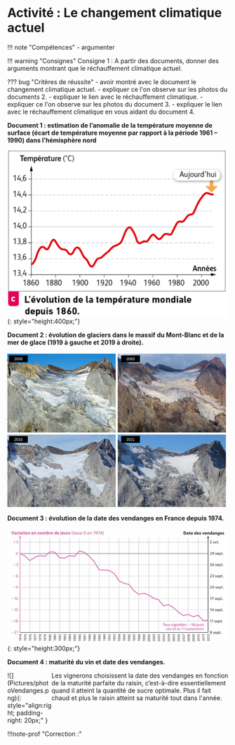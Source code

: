 # Activité : Le changement climatique actuel

!!! note "Compétences"
    - argumenter

!!! warning "Consignes"
    Consigne 1 : A partir des documents, donner des arguments montrant que le réchauffement climatique actuel.

??? bug "Critères de réussite"
    - avoir montré avec le document le changement climatique actuel.
    - expliquer ce l'on observe sur les photos du documents 2. 
    - expliquer le lien avec le réchauffement climatique.
    - expliquer ce l'on observe sur les photos du document 3. 
    - expliquer le lien avec le réchauffement climatique en vous aidant du document 4.



**Document 1 : estimation de l’anomalie de la température moyenne de surface (écart de température moyenne par rapport à la période 1961 – 1990) dans l’hémisphère nord**  

![](Pictures/graphTempMoyenne1860-2010.png){: style="height:400px;"}


**Document 2 : évolution de glaciers dans le massif du Mont-Blanc et de la mer de glace (1919 à gauche et 2019 à droite).**

![L'évolution du glacier d'Ossoue (massif de Vignemale) sur ces dernières années. © Pierre René](Pictures/evolGlacier.png)



**Document 3 : évolution de la date des vendanges en France depuis 1974.**

![](Pictures/graphDateVendanges.png){: style="height:300px;"}


**Document 4 : maturité du vin et date des vendanges.**

<div markdown style="display:flex; flex-direction:row; ">
<div markdown style="display:flex; flex-direction:column; width: 20%;">
![](Pictures/photoVendanges.png){: style="align:right; padding-right: 20px;" }
</div>
<div markdown style="display:flex; flex-direction:column; width: 80%;">
Les vignerons choisissent la date des vendanges en fonction de la maturité parfaite du raisin, c’est-à-dire essentiellement quand il atteint la quantité de sucre optimale. Plus il fait chaud et plus le raisin atteint sa maturité tout dans l'année.

</div>

</div>

!!!note-prof "Correction :"



